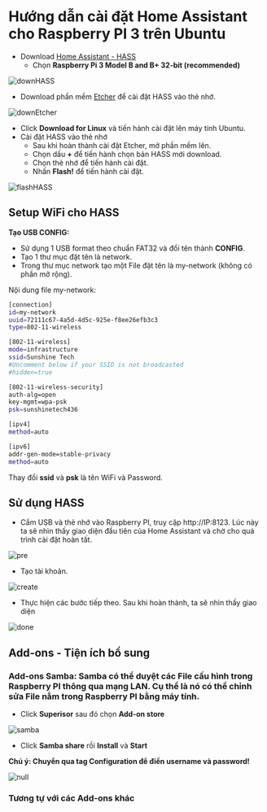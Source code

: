 # Hướng dẫn cài đặt Home Assistant cho Raspberry PI 3 trên Ubuntu

* Download [Home Assistant - HASS](https://www.home-assistant.io/hassio/installation)
    * Chọn **Raspberry Pi 3 Model B and B+ 32-bit (recommended)**

![downHASS](../_static/images/downHASS.png)

* Download phần mềm [Etcher](https://www.balena.io/etcher) để cài đặt HASS vào thẻ nhớ.

![downEtcher](../_static/images/downEtcher.png)

* Click **Download for Linux** và tiến hành cài đặt lên máy tính Ubuntu.
* Cài đặt HASS vào thẻ nhớ
    * Sau khi hoàn thành cài đặt Etcher, mở phần mềm lên.
    * Chọn dấu **+** để tiến hành chọn bản HASS mới download.
    * Chọn thẻ nhớ để tiến hành cài đặt.
    * Nhấn **Flash!** để tiến hành cài đặt.

![flashHASS](../_static/images/flashHASS.png)

## Setup WiFi cho HASS

**Tạo USB CONFIG:**

* Sử dụng 1 USB format theo chuẩn FAT32 và đổi tên thành **CONFIG**.
* Tạo 1 thư mục đặt tên là network.
* Trong thư mục network tạo một File đặt tên là my-network (không có phần mở rộng).

Nội dung file my-network:

```bash
[connection]
id=my-network
uuid=72111c67-4a5d-4d5c-925e-f8ee26efb3c3
type=802-11-wireless

[802-11-wireless]
mode=infrastructure
ssid=Sunshine Tech
#Uncomment below if your SSID is not broadcasted
#hidden=true

[802-11-wireless-security]
auth-alg=open
key-mgmt=wpa-psk
psk=sunshinetech436

[ipv4]
method=auto

[ipv6]
addr-gen-mode=stable-privacy
method=auto
```

Thay đổi **ssid** và **psk** là tên WiFi và Password.

## Sử dụng HASS

* Cắm USB và thẻ nhớ vào Raspberry PI, truy cập http://IP:8123. Lúc này ta sẽ nhìn thấy giao diện đầu tiên của Home Assistant và chờ cho quá trình cài đặt hoàn tất.

![pre](../_static/images/prepairingHASS.png)

* Tạo tài khoản.

![create](../_static/images/createUserHASS.png)

* Thực hiện các bước tiếp theo. Sau khi hoàn thành, ta sẽ nhìn thấy giao diện

![done](../_static/images/doneHASS.png)

## Add-ons - Tiện ích bổ sung

### Add-ons Samba: Samba có thể duyệt các File cấu hình trong Raspberry PI thông qua mạng LAN. Cụ thể là nó có thể chỉnh sửa File nằm trong Raspberry PI bằng máy tính.

* Click **Superisor** sau đó chọn **Add-on store**

![samba](../_static/images/addonssamba.png)

* Click **Samba share** rồi **Install** và **Start**

**Chú ý: Chuyển qua tag Configuration để điền username và password!**

![null](../_static/images/nullPass.png)

### Tương tự với các Add-ons khác
